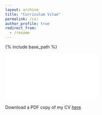 ```yaml
---
layout: archive
title: "Curriculum Vitae"
permalink: /cv/
author_profile: true
redirect_from:
  - /resume
---
```


{% include base_path %}

<embed src="/files/220331_cv_econ.pdf" type="application/pdf" />

Download a PDF copy of my CV [here](/files/cv_230909.pdf)


